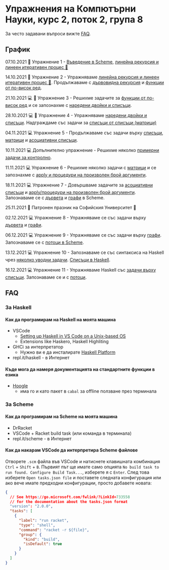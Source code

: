 # Упражнения на Компютърни Науки, курс 2, поток 2, група 8

За често задавани въпроси вижте [FAQ](#FAQ).

## График

07.10.2021 :school: Упражнение 1 - [Въведение в Scheme](01-introduction-to-scheme/),
[линейна рекурсия и линеен итеративен процес :arrows_counterclockwise:](02-linear-iterative-process/)

14.10.2021 :school: Упражнение 2 - Упражняваме
[линейна рекурсия и линеен итеративен процес :arrows_counterclockwise:](02-linear-iterative-process/).
Продължаваме с [дървовидна рекурсия](03-tree-recursion/)
и [функции от по-висок ред](04-higher-order-functions/).

21.10.2021 :computer: :school: Упражнение 3 - Решихме задачите за [функции от по-висок ред](04-higher-order-functions/)
и се запознахме с [наредени двойки и списъци](05-lists/).

28.10.2021 :computer: :school: Упражнение 4 - Упражняваме [наредени двойки и списъци](05-lists/). Надграждаме със задачи за [списъци от списъци (матрици)](06-matrices/)

04.11.2021 :computer: Упражнение 5 - Продължаваме със задачи върху [списъци](05-lists/), [матрици](06-matrices/) и [асоциативни списъци](07-associative-lists/).

10.11.2021 :computer: Допълнително упражнение - Решихме няколко [примерни задачи за контролно](exam-1/).

11.11.2021 :computer: Упражнение 6 - Решихме няколко задачи с [матрици](06-matrices/)
и се запознахме с [apply и процедури на произволен брой аргументи](08-apply/).

18.11.2021 :computer: Упражнение 7 - Довършваме задачите за [асоциативни списъци](07-associative-lists/) и [apply/процедури на произволен брой аргументи](08-apply/).
Запознаваме се с [дървета](09-trees/) и [графи](10-graphs/) в Scheme.

25.11.2021 :tada: Патронен празник на Софийския Университет :tada:

02.12.2021 :computer: Упражнение 8 - Упражняваме се със задачи върху
[дървета](09-trees/) и [графи](10-graphs/).

06.12.2021 :computer: Упражнение 9 - Упражняваме се със задачи върху
[графи](10-graphs/). Запознаваме се с [потоци в Scheme](11-streams/).

13.12.2021 :computer: Упражнение 10 - Запознаваме се със синтаксиса на Haskell чрез [няколко уводни задачи](12-haskell-intro/). [Списъци в Haskell](13-haskell-lists-and-lambdas/).

16.12.2021 :computer: Упражнение 11 - Упражняваме Haskell със [задачи върху списъци](13-haskell-lists-and-lambdas/). Запознаваме се и с [потоци](14-haskell-streams/).

## FAQ

### За Haskell

#### Как да програмирам на Haskell на моята машина

- VSCode
  - [Setting up Haskell in VS Code on a Unix-based OS](https://medium.com/@dogwith1eye/setting-up-haskell-in-vs-code-on-macos-d2cc1ce9f60a)
  - Extensions like Haskero, Haskell Highliting
- GHCi за интерпретатор
  - Нужно ви е да инсталирате [Haskell Platform](https://www.haskell.org/platform/)
- repl.it/haskell - в Интернет

#### Къде мога да намеря документацията на стандартните функции в езика

- [Hoogle](https://hoogle.haskell.org/)
  - има го и като пакет в `cabal` за offline ползване през терминала

### За Scheme

#### Как да програмирам на Scheme на моята машина

- DrRacket
- VSCode + Racket build task (или команда в терминала)
- repl.it/scheme - в Интернет

#### Как да накарам VSCode да интерпретира Scheme файлове

Отворете `.scm` файла във VSCode и натиснете клавишната комбинация
`Ctrl` + `Shift` + `B`. Първият път ще имате само опцията
`No build task to run found. Configure Build Task...`, изберете я с `Enter`.
След това изберете `Open tasks.json file` и поставете следната конфигурация
или ако вече имате предходни конфигурации, просто добавете новата:

```json
{
  // See https://go.microsoft.com/fwlink/?LinkId=733558
  // for the documentation about the tasks.json format
  "version": "2.0.0",
  "tasks": [
    {
      "label": "run racket",
      "type": "shell",
      "command": "racket -r ${file}",
      "group": {
        "kind": "build",
        "isDefault": true
      }
    }
  ]
}
```
